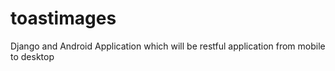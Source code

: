 # toastimages
Django and Android Application which will be restful application from mobile to desktop

